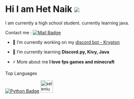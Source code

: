 # Hi I am Het Naik <img src = "https://cdn.discordapp.com/emojis/739760076784402502.gif?v=1">

I am currently a high school student. currently learning java.

Contact me : 
[![Mail Badge](https://img.shields.io/badge/-awesomehet-c0392b?style=flat&labelColor=c0392b&logo=gmail&logoColor=white)](mailto:awesomehet@gmail.com)


- 🔭 I’m currently working on my [discord bot - Krypton](https://awesomehet2124.github.com)

- 🌱 I’m currently learning **Discord.py, Kivy, Java**

- ⚡ More about me **I love fps games and minecraft**


Top Languages

[![Python Badge](https://img.shields.io/badge/-Python-e535ab?style=for-the-badge&labelColor=black&logo=python&logoColor=e535ab)](#)
<img src="https://raw.githubusercontent.com/detain/svg-logos/780f25886640cef088af994181646db2f6b1a3f8/svg/selenium-logo.svg" alt="selenium" width="40" height="40"/>
